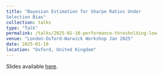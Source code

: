 ```yaml
---
title: "Bayesian Estimation for Sharpe Ratios Under
Selection Bias"
collection: talks
type: "Talk"
permalink: /talks/2025-01-10-performance-thresholding-low
venue: "London-Oxford-Warwick Workshop Jan 2025"
date: 2025-01-10
location: "Oxford, United Kingdom"
---
```


Slides available [here](../files/low_2025_bayes_sr_thresholding.pdf).